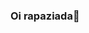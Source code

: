 ### Oi rapaziada👋

<!--
**SirSad96/SirSad96** is a ✨ _special_ ✨ repository because its `README.md` (this file) appears on your GitHub profile.

Meu nome é Leo

--Estou estudando na Alura
--Estou me desenvolvendo na linguagem JavaScript
--Utilizo esse espaço para minha organização e compartilhamento dos meu projetos desenvolvidos
